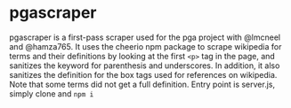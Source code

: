 # pgascraper

pgascraper is a first-pass scraper used for the pga project with @lmcneel and @hamza765. It uses the cheerio npm package to scrape wikipedia for terms and their definitions by looking at the first `<p>` tag in the page, and sanitizes the keyword for parenthesis and underscores. In addition, it also sanitizes the definition for the box tags used for references on wikipedia. Note that some terms did not get a full definition. Entry point is server.js, simply clone and `npm i`
